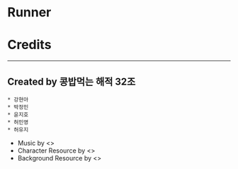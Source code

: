 # Runner

# Credits

---

## Created by 콩밥먹는 해적 32조
	* 강현아
	* 박정민
	* 윤지호
	* 허민영
	* 허유지

+ Music by <>
+ Character Resource by <>
+ Background Resource by <>
